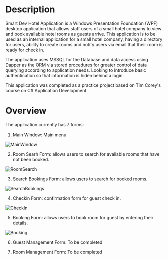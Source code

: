 # Description
Smart Dev Hotel Application is a Windows Presentation Foundation (WPF) desktop application that allows staff users of a small hotel company to view and book available hotel rooms as guests arrive. 
This application is to be used as an internal application for a small hotel company, having a directory for users, ability to create rooms and notify users via email that their room is ready for check in.

The application uses MSSQL for the Database and data access using Dapper as the ORM via stored procedures for greater control of data querying according to application needs. 
Looking to introduce basic authentication so that information is hiden behind a login.

This application was completed as a practice project based on Tim Corey's course on C# Application Development.

# Overview
The application currently has 7 forms:

1. Main Window: Main menu

![MainWindow](https://github.com/Franco-Diaz-Licham/SmartDevHotelApp/assets/138960498/e2fe21d4-ce5d-4fac-b5a8-58b01b6bd2b8)

2. Room Searh Form: allows users to search for available rooms that have not been booked.

![RoomSearch](https://github.com/Franco-Diaz-Licham/SmartDevHotelApp/assets/138960498/a65a88b1-8e1f-468f-a368-601978976ff8)

3. Search Bookings Form: allows users to search for booked rooms.

![SearchBookings](https://github.com/Franco-Diaz-Licham/SmartDevHotelApp/assets/138960498/f6188c81-c97e-4b48-90cd-eed31ca97ac6)

4. Checkin Form: confirmation form for guest check in.

![CheckIn](https://github.com/Franco-Diaz-Licham/SmartDevHotelApp/assets/138960498/ceaf19a2-47bc-42e3-b786-a10e2f3a5720)

5. Booking Form: allows users to book room for guest by entering their details.

![Booking](https://github.com/Franco-Diaz-Licham/SmartDevHotelApp/assets/138960498/fa342b1a-4f98-4cae-a0d8-0663585d16a0)

6. Guest Management Form: To be completed


7. Room Management Form: To be completed
